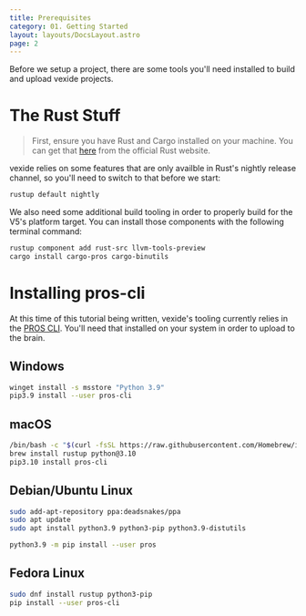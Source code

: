 ```yaml
---
title: Prerequisites
category: 01. Getting Started
layout: layouts/DocsLayout.astro
page: 2
---
```


Before we setup a project, there are some tools you'll need installed to build and upload vexide projects.

# The Rust Stuff

> First, ensure you have Rust and Cargo installed on your machine. You can get that [here](https://www.rust-lang.org/tools/install) from the official Rust website.

vexide relies on some features that are only availble in Rust's nightly release channel, so you'll need to switch to that before we start:

```sh
rustup default nightly
```

We also need some additional build tooling in order to properly build for the V5's platform target. You can install those components with the following terminal command:

```sh
rustup component add rust-src llvm-tools-preview
cargo install cargo-pros cargo-binutils
```

# Installing pros-cli

At this time of this tutorial being written, vexide's tooling currently relies in the [PROS CLI](https://github.com/purduesigbots/pros-cli/releases). You'll need that installed on your system in order to upload to the brain.

## Windows

```sh
winget install -s msstore "Python 3.9"
pip3.9 install --user pros-cli
```

## macOS

```sh
/bin/bash -c "$(curl -fsSL https://raw.githubusercontent.com/Homebrew/install/HEAD/install.sh)"
brew install rustup python@3.10
pip3.10 install pros-cli
```

## Debian/Ubuntu Linux

```sh
sudo add-apt-repository ppa:deadsnakes/ppa
sudo apt update
sudo apt install python3.9 python3-pip python3.9-distutils

python3.9 -m pip install --user pros
```

## Fedora Linux

```sh
sudo dnf install rustup python3-pip
pip install --user pros-cli
```